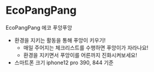 # EcoPangPang
EcoPangPang 에코 푸앙푸앙

- 환경을 지키는 활동을 통해 푸앙이 키우기!
  - 매일 주어지는 체크리스트를 수행하면 푸앙이가 자라나요!
  - 환경을 지키면서 푸앙이를 어른까지 진화시켜보세요!
- 스마트폰 크기 iphone12 pro 390, 844 기준

